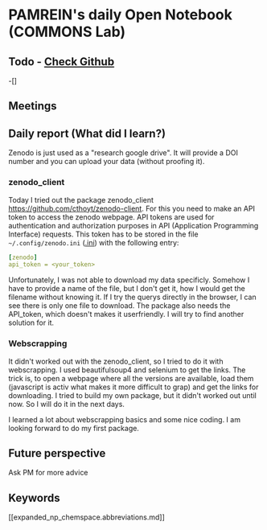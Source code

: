 
# PAMREIN's daily Open Notebook (COMMONS Lab)

## Todo - [Check Github](https://github.com/orgs/commons-research/projects/2/views/1)
-[]


## Meetings



## Daily report (What did I learn?)

Zenodo is just used as a "research google drive". It will provide a DOI number and you can upload your data (without proofing it).

### zenodo_client 
Today I tried out the package zenodo_client <https://github.com/cthoyt/zenodo-client>.
For this you need to make an API token to access the zenodo webpage.
API tokens are used for authentication and authorization purposes in API (Application Programming Interface) requests.
This token has to be stored in the file `~/.config/zenodo.ini` ([.ini](https://en.wikipedia.org/wiki/INI_file)) with the following entry:
```yaml
[zenodo]
api_token = <your_token>
```
Unfortunately, I was not able to download my data specificly. Somehow I have to provide a name of the file, but I don't get it, how I would get the filename without knowing it. If I try the querys directly in the browser, I can see there is only one file to download. The package also needs the API_token, which doesn't makes it userfriendly.
I will try to find another solution for it. 


### Webscrapping
It didn't worked out with the zenodo_client, so I tried to do it with webscrapping. I used beautifulsoup4 and selenium to get the links.
The trick is, to open a webpage where all the versions are available, load them (javascript is activ what makes it more difficult to grap)
and get the links for downloading. I tried to build my own package, but it didn't worked out until now. So I will do it in the next days.

I learned a lot about webscrapping basics and some nice coding. I am looking forward to do my first package.

## Future perspective
Ask PM for more advice


## Keywords
[[expanded_np_chemspace.abbreviations.md]]
